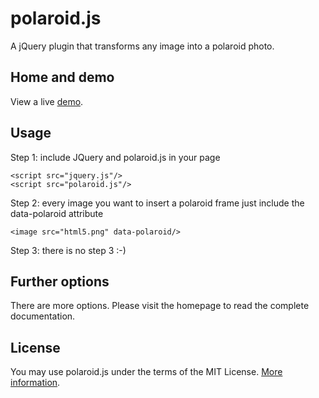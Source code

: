 polaroid.js
============

A jQuery plugin that transforms any image into a polaroid photo.

## Home and demo
View a live [demo](https://tinoni.github.com/polaroid).

## Usage
Step 1: include JQuery and polaroid.js in your page

    <script src="jquery.js"/>
    <script src="polaroid.js"/>

Step 2: every image you want to insert a polaroid frame just include the data-polaroid attribute

    <image src="html5.png" data-polaroid/>

Step 3: there is no step 3 :-)

## Further options
There are more options. Please visit the homepage to read the complete documentation.

## License
You may use polaroid.js under the terms of the MIT License. [More information](http://en.wikipedia.org/wiki/MIT_License).
